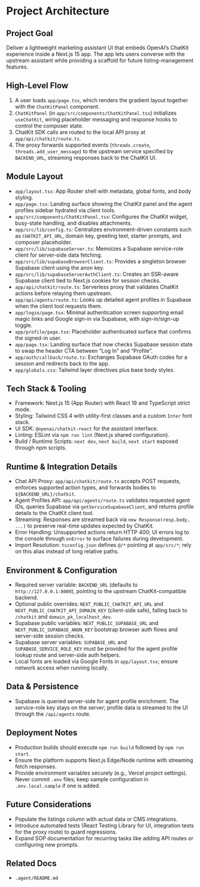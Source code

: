 # Project Architecture

## Project Goal
Deliver a lightweight marketing assistant UI that embeds OpenAI’s ChatKit experience inside a Next.js 15 app. The app lets users converse with the upstream assistant while providing a scaffold for future listing-management features.

## High-Level Flow
1. A user loads `app/page.tsx`, which renders the gradient layout together with the `ChatKitPanel` component.
2. `ChatKitPanel` (in `app/src/components/ChatKitPanel.tsx`) initializes `useChatKit`, wiring placeholder messaging and response hooks to control the composer state.
3. ChatKit SDK calls are routed to the local API proxy at `app/api/chatkit/route.ts`.
4. The proxy forwards supported events (`threads.create`, `threads.add_user_message`) to the upstream service specified by `BACKEND_URL`, streaming responses back to the ChatKit UI.

## Module Layout
- `app/layout.tsx`: App Router shell with metadata, global fonts, and body styling.
- `app/page.tsx`: Landing surface showing the ChatKit panel and the agent profiles sidebar hydrated via client tools.
- `app/src/components/ChatKitPanel.tsx`: Configures the ChatKit widget, busy-state handling, and disables attachments.
- `app/src/lib/config.ts`: Centralizes environment-driven constants such as `CHATKIT_API_URL`, domain key, greeting text, starter prompts, and composer placeholder.
- `app/src/lib/supabaseServer.ts`: Memoizes a Supabase service-role client for server-side data fetching.
- `app/src/lib/supabaseBrowserClient.ts`: Provides a singleton browser Supabase client using the anon key.
- `app/src/lib/supabaseServerAuthClient.ts`: Creates an SSR-aware Supabase client tied to Next.js cookies for session checks.
- `app/api/chatkit/route.ts`: Serverless proxy that validates ChatKit actions before relaying them upstream.
- `app/api/agents/route.ts`: Looks up detailed agent profiles in Supabase when the client tool requests them.
- `app/login/page.tsx`: Minimal authentication screen supporting email magic links and Google sign-in via Supabase, with sign-in/sign-up toggle.
- `app/profile/page.tsx`: Placeholder authenticated surface that confirms the signed-in user.
- `app/page.tsx`: Landing surface that now checks Supabase session state to swap the header CTA between “Log In” and “Profile”.
- `app/auth/callback/route.ts`: Exchanges Supabase OAuth codes for a session and redirects back to the app.
- `app/globals.css`: Tailwind layer directives plus base body styles.

## Tech Stack & Tooling
- Framework: Next.js 15 (App Router) with React 19 and TypeScript strict mode.
- Styling: Tailwind CSS 4 with utility-first classes and a custom `Inter` font stack.
- UI SDK: `@openai/chatkit-react` for the assistant interface.
- Linting: ESLint via `npm run lint` (Next.js shared configuration).
- Build / Runtime Scripts: `next dev`, `next build`, `next start` exposed through npm scripts.

## Runtime & Integration Details
- Chat API Proxy: `app/api/chatkit/route.ts` accepts POST requests, enforces supported action types, and forwards bodies to `${BACKEND_URL}/chatkit`.
- Agent Profiles API: `app/api/agents/route.ts` validates requested agent IDs, queries Supabase via `getServiceSupabaseClient`, and returns profile details to the ChatKit client tool.
- Streaming: Responses are streamed back via `new Response(resp.body, ...)` to preserve real-time updates expected by ChatKit.
- Error Handling: Unsupported actions return HTTP 400; UI errors log to the console through `onError` to surface failures during development.
- Import Resolution: `tsconfig.json` defines `@/*` pointing at `app/src/*`; rely on this alias instead of long relative paths.

## Environment & Configuration
- Required server variable: `BACKEND_URL` (defaults to `http://127.0.0.1:8000`), pointing to the upstream ChatKit-compatible backend.
- Optional public overrides: `NEXT_PUBLIC_CHATKIT_API_URL` and `NEXT_PUBLIC_CHATKIT_API_DOMAIN_KEY` (client-side safe), falling back to `/chatkit` and `domain_pk_localhost_dev`.
- Supabase public variables: `NEXT_PUBLIC_SUPABASE_URL` and `NEXT_PUBLIC_SUPABASE_ANON_KEY` bootstrap browser auth flows and server-side session checks.
- Supabase server variables: `SUPABASE_URL` and `SUPABASE_SERVICE_ROLE_KEY` must be provided for the agent profile lookup route and server-side auth helpers.
- Local fonts are loaded via Google Fonts in `app/layout.tsx`; ensure network access when running locally.

## Data & Persistence
- Supabase is queried server-side for agent profile enrichment. The service-role key stays on the server; profile data is streamed to the UI through the `/api/agents` route.

## Deployment Notes
- Production builds should execute `npm run build` followed by `npm run start`.
- Ensure the platform supports Next.js Edge/Node runtime with streaming fetch responses.
- Provide environment variables securely (e.g., Vercel project settings). Never commit `.env` files; keep sample configuration in `.env.local.sample` if one is added.

## Future Considerations
- Populate the listings column with actual data or CMS integrations.
- Introduce automated tests (React Testing Library for UI, integration tests for the proxy route) to guard regressions.
- Expand SOP documentation for recurring tasks like adding API routes or configuring new prompts.

## Related Docs
- `.agent/README.md`
